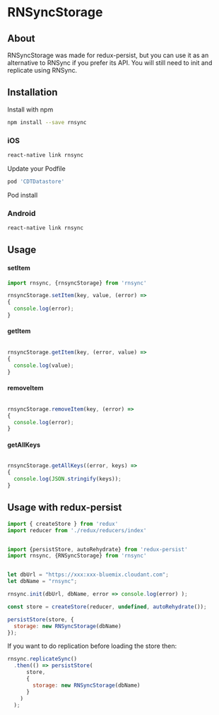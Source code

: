 # RNSyncStorage

## About

RNSyncStorage was made for redux-persist, but you can use it as an alternative to RNSync if you prefer its API.  You will still need to init and replicate using RNSync.

## Installation

Install with npm

```bash
npm install --save rnsync
```

### iOS

```bash
react-native link rnsync
```

Update your Podfile

```bash
pod 'CDTDatastore'
```

Pod install

### Android

```bash
react-native link rnsync
```

## Usage

#### setItem

```javascript
import rnsync, {rnsyncStorage} from 'rnsync'

rnsyncStorage.setItem(key, value, (error) =>
{
  console.log(error);
}
```

#### getItem

```javascript

rnsyncStorage.getItem(key, (error, value) =>
{
  console.log(value);
}
```

#### removeItem

```javascript

rnsyncStorage.removeItem(key, (error) =>
{
  console.log(error);
}
```

#### getAllKeys

```javascript

rnsyncStorage.getAllKeys((error, keys) =>
{
  console.log(JSON.stringify(keys));
}
```


## Usage with redux-persist

```javascript
import { createStore } from 'redux'
import reducer from './redux/reducers/index'


import {persistStore, autoRehydrate} from 'redux-persist'
import rnsync, {RNSyncStorage} from 'rnsync'


let dbUrl = "https://xxx:xxx-bluemix.cloudant.com";
let dbName = "rnsync";

rnsync.init(dbUrl, dbName, error => console.log(error) );

const store = createStore(reducer, undefined, autoRehydrate());

persistStore(store, {
  storage: new RNSyncStorage(dbName)
});
```

If you want to do replication before loading the store then:

```javascript
rnsync.replicateSync()
  .then(() => persistStore(
      store,
      {
        storage: new RNSyncStorage(dbName)
      }
    )
  );
```
